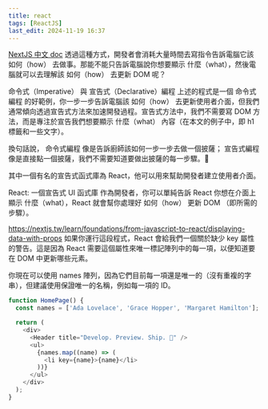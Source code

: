 ```yaml
---
title: react
tags: [ReactJS]
last_edit: 2024-11-19 16:37
---
```


[NextJS 中文 doc](https://nextjs.tw/learn/foundations/from-javascript-to-react/updating-ui-with-javascript)
透過這種方式，開發者會消耗大量時間去寫指令告訴電腦它該 如何（how） 去做事。那能不能只告訴電腦說你想要顯示 什麼（what），然後電腦就可以去理解該 如何（how） 去更新 DOM 呢？

命令式（Imperative） 與 宣告式（Declarative）編程
上述的程式是一個 命令式編程 的好範例，你一步一步告訴電腦該 如何（how） 去更新使用者介面，但我們通常傾向透過宣告式方法來加速開發過程。宣告式方法中，我們不需要寫 DOM 方法，而是專注於宣告我們想要顯示 什麼（what） 內容（在本文的例子中，即 h1 標籤和一些文字）。

換句話說， 命令式編程 像是告訴廚師該如何一步一步去做一個披薩； 宣告式編程 像是直接點一個披薩，我們不需要知道要做出披薩的每一步驟。🍕

其中一個有名的宣告式函式庫為 React，他可以用來幫助開發者建立使用者介面。

React: 一個宣告式 UI 函式庫
作為開發者，你可以單純告訴 React 你想在介面上顯示 什麼（what），React 就會幫你處理好 如何（how） 更新 DOM （即所需的步驟）。


https://nextjs.tw/learn/foundations/from-javascript-to-react/displaying-data-with-props
如果你運行這段程式，React 會給我們一個關於缺少 key 屬性的警告。這是因為 React 需要這個屬性來唯一標記陣列中的每一項，以便知道要在 DOM 中更新哪些元素。

你現在可以使用 names 陣列，因為它們目前每一項還是唯一的（沒有重複的字串），但建議使用保證唯一的名稱，例如每一項的 ID。
```javascript
function HomePage() {
  const names = ['Ada Lovelace', 'Grace Hopper', 'Margaret Hamilton'];

  return (
    <div>
      <Header title="Develop. Preview. Ship. 🚀" />
      <ul>
        {names.map((name) => (
          <li key={name}>{name}</li>
        ))}
      </ul>
    </div>
  );
}
```